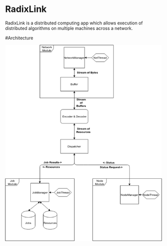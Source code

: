 # RadixLink
RadixLink is a distributed computing app which allows execution of distributed algorithms on multiple machines across a network. 

#Architecture

![Spec](radix_spec.png)
